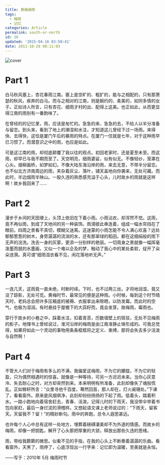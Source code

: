 ```yaml
---
title: 黄梅细雨
tags:
  - 梅雨
  - 记忆
categories: Article
permalink: south-or-north
id: 26
updated: '2015-04-16 03:50:41'
date: 2011-10-28 08:11:03
---
```


![cover](https://cat.yufan.me/cats/053958N70.jpg)

# Part 1

白马秋风塞上，杏花春雨江南。塞上是空旷的、粗犷的，能与之相配的，只有那萧瑟的秋风，疾奔的白马。而与之相对的江南，则是婉约的、柔美的，如同多情的女子。正如诗人所言，只有杏花、细雨才村的出、配得上这美。也正如此，从而更显得江南的雨别有一番韵味了。

在曾经的的记忆里，雨，应该是匆忙的。急急的来、急急的去，不给人以半分准备与留恋。到头来，看到了地上的潮湿和水洼，才知道这儿曾经下过一场雨。<!--more-->来得快、去得快，这恰是厦门午后的暴雨的特点。在厦门一住就是七年，对于这种雨早已习惯了。而潜意识之中的雨，也应是如此。

可是这江南的雨，却彻底颠覆了我以往的观点。初回老家时，还是夏至未至。而这雨，却早已与我不期而至了。天空明亮，细雨婆娑，似有似无。不像轻纱，笼罩在心头。烟柳画桥，如梦如幻。不像大陆东海沿岸的雨，来去无意，不带半分留恋。也不似北方济南周边的雨，夹杂着灰尘、落叶，铺天盖地向你袭来，无处可藏。而此时，半边烟雨半映山。一股久违的熟悉感充溢于心头，儿时故乡的雨就是这样啊！故乡我回来了……


# Part 2

漫步于乡间的天田埂上，头顶上依旧在下着小雨。小雨沾衣，却浑然不觉。这雨，竟不再似雨，到成了天地间的另一种装饰。雨滴彼此串连着，组成一幅水帘挡在了眼前。四周之景看不真切，模糊又迷离。这迷蒙的小雨怎能不令人满心欢喜？远处郁郁葱葱的树木，身旁潺潺的流淌的水，还有那翠绿的稻田。都在这细绢般的雨下无声的浣洗。洗去一身的灰蒙，更添一分别样的艳丽。一切周身之景就像一幅挥毫泼墨而就的水墨画，又似一个难以企及的梦，触动了我心中的某处柔软，绽开了朵朵涟漪。真可谓“细雨湿衣看不见，闲花落地听无声。”


# Part 3

一连几天，这雨竟一直未绝，时断时续。下时，也不过两三丝。才将地润湿，竟又没了踪影，无处可觅。黄梅时节，最常见的便是这种雨。小时候，每到这个时节晴天时，老妈总会把许多压箱底的被褥、衣服拿出来晾晒，以防发霉。而此时的空气，也极为湿润。有时悬挂于屋檐下的大蒜籽而，竟会发芽。故梅雨，霉雨也。

穿行于故乡的小巷之中，踩着水洼，扣着青苔，历数墙壁上的斑驳，无处不见梅雨的影子。地理书上曾经说过，淮河沿岸的梅雨是由江南准静止锋形成的。可我总觉得，如果将如此一个灵动的事物用条条框框将之定义、束缚，那将会失去多少活泼与自然啊！


# Part 4

不管大人们对于梅雨有多么的不满，我偏爱这梅雨，不为它的朦胧，不为它的轻盈，只为偶然相遇时的惊喜。就像是一种等待，可另一方迟迟未来。当你心灰意冷、失去耐心之时，对方却突然到来。本来明明有所准备，此刻却像失了魂般慌乱。正如稼轩所言：“众里寻他千百度，蓦然回首，那人却在，灯火阑珊处。”下课了，看看窗外。原来是风烟俱净，此刻却纷纷扬扬的下起了雨。低着头，踏着积水。一路小跑地向着宿舍赶去，青春、活泼。记得儿时的下雨天，我没带伞举着书包向家赶，最后一身烂泥的滑稽样。又想起语文课上老师说过的：“下雨天，留客天。天留我不？留！”的精妙断句。雨中的奔跑，总令人遐思甚远。

也许每个人心中总有这样一处地方，埋葬着磅礴凄美却不为外道的情感。而故乡的梅雨，却像一把钥匙，解开了心头那把厚重的大锁，释放出那些久违的思绪。

雨，带给我簌簌的微思。似看不见的手指，在我的心头上不断奏着潺潺的乐曲。看看窗外，天黑了，雨停了，心底浮现出一行字来：记忆即为温暖，至美就是永恒。

——写于：2010年 5月 梅雨时节
